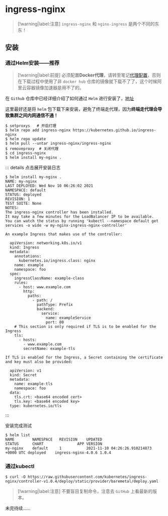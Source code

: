 # ingress-nginx

> [!warning|label:注意]
> `ingress-nginx` 和 `nginx-ingress` 是两个不同的东东！

## 安装

### 通过Helm安装——推荐

> [!warning|label:前提]
> 必须配置**Docker代理**，请转至笔记[代理配置](../../../../../Docker/安装/代理配置.md)，否则在下载过程中使用了非 `docker hub` 仓库的镜像就下载不了了，这个时候阿里云容器镜像加速器是用不了的。

在 `Github` 仓库中已经详细介绍了如何通过 `Helm` 进行安装了，[地址](https://github.com/kubernetes/ingress-nginx/tree/main/charts/ingress-nginx)

这里最好还是将 `helm` 包下载下来安装，避免了终端走代理，因为**终端走代理会导致集群之间内网通信不通！**

```shell {1, 5}
$ setproxys   # 开启打理
$ helm repo add ingress-nginx https://kubernetes.github.io/ingress-nginx
$ helm repo update
$ helm pull --untar ingress-nginx/ingress-nginx
$ removeproxy  # 关闭代理
$ cd ingress-nginx
$ helm install my-nginx .

```

::: details 点击展开安装日志
```shell
$ helm install my-nginx .
NAME: my-nginx
LAST DEPLOYED: Wed Nov 10 06:26:02 2021
NAMESPACE: default
STATUS: deployed
REVISION: 1
TEST SUITE: None
NOTES:
The ingress-nginx controller has been installed.
It may take a few minutes for the LoadBalancer IP to be available.
You can watch the status by running 'kubectl --namespace default get services -o wide -w my-nginx-ingress-nginx-controller'

An example Ingress that makes use of the controller:

  apiVersion: networking.k8s.io/v1
  kind: Ingress
  metadata:
    annotations:
      kubernetes.io/ingress.class: nginx
    name: example
    namespace: foo
  spec:
    ingressClassName: example-class
    rules:
      - host: www.example.com
        http:
          paths:
            - path: /
              pathType: Prefix
              backend:
                service:
                  name: exampleService
                  port: 80
    # This section is only required if TLS is to be enabled for the Ingress
    tls:
      - hosts:
        - www.example.com
        secretName: example-tls

If TLS is enabled for the Ingress, a Secret containing the certificate and key must also be provided:

  apiVersion: v1
  kind: Secret
  metadata:
    name: example-tls
    namespace: foo
  data:
    tls.crt: <base64 encoded cert>
    tls.key: <base64 encoded key>
  type: kubernetes.io/tls
```

:::

安装完成测试

```shell
$ helm list
NAME    	NAMESPACE	REVISION	UPDATED                                	STATUS  	CHART              	APP VERSION
my-nginx	default  	1       	2021-11-10 04:26:26.910214873 +0000 UTC	deployed	ingress-nginx-4.0.6	1.0.4 
```

### 通过kubectl

```shell
$ curl -O https://raw.githubusercontent.com/kubernetes/ingress-nginx/controller-v1.0.4/deploy/static/provider/baremetal/deploy.yaml
```

> [!warning|label:注意]
> 不要盲目复制命令，注意去 `GitHub` 上看最新的版本。


未完待续……
